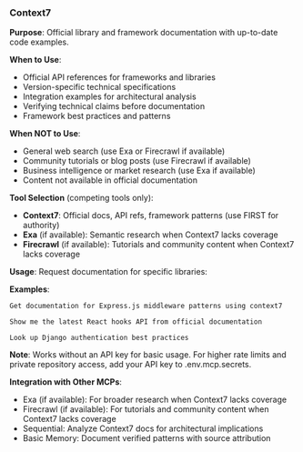 ### Context7

**Purpose**: Official library and framework documentation with up-to-date code examples.

**When to Use**:
- Official API references for frameworks and libraries
- Version-specific technical specifications
- Integration examples for architectural analysis
- Verifying technical claims before documentation
- Framework best practices and patterns

**When NOT to Use**:
- General web search (use Exa or Firecrawl if available)
- Community tutorials or blog posts (use Firecrawl if available)
- Business intelligence or market research (use Exa if available)
- Content not available in official documentation

**Tool Selection** (competing tools only):
- **Context7**: Official docs, API refs, framework patterns (use FIRST for authority)
- **Exa** (if available): Semantic research when Context7 lacks coverage
- **Firecrawl** (if available): Tutorials and community content when Context7 lacks coverage

**Usage**: Request documentation for specific libraries:

**Examples**:
```
Get documentation for Express.js middleware patterns using context7

Show me the latest React hooks API from official documentation

Look up Django authentication best practices
```

**Note**: Works without an API key for basic usage. For higher rate limits and private repository access, add your API key to .env.mcp.secrets.

**Integration with Other MCPs**:
- Exa (if available): For broader research when Context7 lacks coverage
- Firecrawl (if available): For tutorials and community content when Context7 lacks coverage
- Sequential: Analyze Context7 docs for architectural implications
- Basic Memory: Document verified patterns with source attribution
